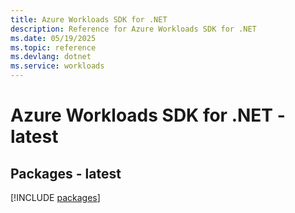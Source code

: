 ```yaml
---
title: Azure Workloads SDK for .NET
description: Reference for Azure Workloads SDK for .NET
ms.date: 05/19/2025
ms.topic: reference
ms.devlang: dotnet
ms.service: workloads
---
```

# Azure Workloads SDK for .NET - latest
## Packages - latest
[!INCLUDE [packages](workloads-index.md)]